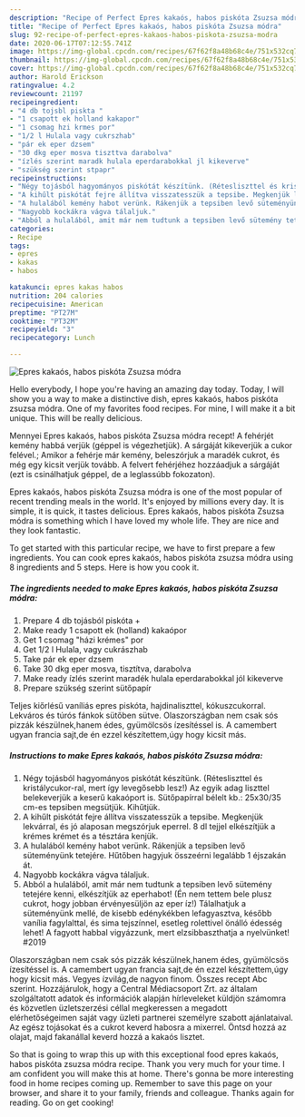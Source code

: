 ```yaml
---
description: "Recipe of Perfect Epres kakaós, habos piskóta Zsuzsa módra"
title: "Recipe of Perfect Epres kakaós, habos piskóta Zsuzsa módra"
slug: 92-recipe-of-perfect-epres-kakaos-habos-piskota-zsuzsa-modra
date: 2020-06-17T07:12:55.741Z
image: https://img-global.cpcdn.com/recipes/67f62f8a48b68c4e/751x532cq70/epres-kakaos-habos-piskota-zsuzsa-modra-recept-foto.jpg
thumbnail: https://img-global.cpcdn.com/recipes/67f62f8a48b68c4e/751x532cq70/epres-kakaos-habos-piskota-zsuzsa-modra-recept-foto.jpg
cover: https://img-global.cpcdn.com/recipes/67f62f8a48b68c4e/751x532cq70/epres-kakaos-habos-piskota-zsuzsa-modra-recept-foto.jpg
author: Harold Erickson
ratingvalue: 4.2
reviewcount: 21197
recipeingredient:
- "4 db tojsbl piskta "
- "1 csapott ek holland kakapor"
- "1 csomag hzi krmes por"
- "1/2 l Hulala vagy cukrszhab"
- "pár ek eper dzsem"
- "30 dkg eper mosva tiszttva darabolva"
- "ízlés szerint maradk hulala eperdarabokkal jl kikeverve"
- "szükség szerint stpapr"
recipeinstructions:
- "Négy tojásból hagyományos piskótát készítünk. (Rétesliszttel és kristálycukor-ral, mert így levegősebb lesz!) Az egyik adag liszttel belekeverjük a keserű kakaóport is. Sütőpapírral bélelt kb.: 25x30/35 cm-es tepsiben megsütjük. Kihűtjük."
- "A kihűlt piskótát fejre állítva visszatesszük a tepsibe. Megkenjük lekvárral, és jó alaposan megszórjuk eperrel. 8 dl tejjel elkészítjük a krémes krémet és a tésztára kenjük."
- "A hulalából kemény habot verünk. Rákenjük a tepsiben levő süteményünk tetejére. Hűtőben hagyjuk összeérni legalább 1 éjszakán át."
- "Nagyobb kockákra vágva tálaljuk."
- "Abból a hulalából, amit már nem tudtunk a tepsiben levő sütemény tetejére kenni, elkészítjük az eperhabot! (Én nem tettem bele plusz cukrot, hogy jobban érvényesüljön az eper íz!) Tálalhatjuk a süteményünk mellé, de kisebb edénykékben lefagyasztva, később vanília fagylalttal, és sima tejszínnel, esetleg rolettivel önálló édesség lehet! A fagyott habbal vigyázzunk, mert elzsibbaszthatja a nyelvünket! #2019"
categories:
- Recipe
tags:
- epres
- kakas
- habos

katakunci: epres kakas habos 
nutrition: 204 calories
recipecuisine: American
preptime: "PT27M"
cooktime: "PT32M"
recipeyield: "3"
recipecategory: Lunch

---
```



![Epres kakaós, habos piskóta Zsuzsa módra](https://img-global.cpcdn.com/recipes/67f62f8a48b68c4e/751x532cq70/epres-kakaos-habos-piskota-zsuzsa-modra-recept-foto.jpg)

Hello everybody, I hope you're having an amazing day today. Today, I will show you a way to make a distinctive dish, epres kakaós, habos piskóta zsuzsa módra. One of my favorites food recipes. For mine, I will make it a bit unique. This will be really delicious.

Mennyei Epres kakaós, habos piskóta Zsuzsa módra recept! A fehérjét kemény habbá verjük (géppel is végezhetjük). A sárgáját kikeverjük a cukor felével.; Amikor a fehérje már kemény, beleszórjuk a maradék cukrot, és még egy kicsit verjük tovább. A felvert fehérjéhez hozzáadjuk a sárgáját (ezt is csinálhatjuk géppel, de a leglassúbb fokozaton).

Epres kakaós, habos piskóta Zsuzsa módra is one of the most popular of recent trending meals in the world. It's enjoyed by millions every day. It is simple, it is quick, it tastes delicious. Epres kakaós, habos piskóta Zsuzsa módra is something which I have loved my whole life. They are nice and they look fantastic.


To get started with this particular recipe, we have to first prepare a few ingredients. You can cook epres kakaós, habos piskóta zsuzsa módra using 8 ingredients and 5 steps. Here is how you cook it.

<!--inarticleads1-->

##### The ingredients needed to make Epres kakaós, habos piskóta Zsuzsa módra:

1. Prepare 4 db tojásból piskóta +
1. Make ready 1 csapott ek (holland) kakaópor
1. Get 1 csomag &#34;házi krémes&#34; por
1. Get 1/2 l Hulala, vagy cukrászhab
1. Take pár ek eper dzsem
1. Take 30 dkg eper mosva, tisztítva, darabolva
1. Make ready ízlés szerint maradék hulala eperdarabokkal jól kikeverve
1. Prepare szükség szerint sütőpapír


Teljes kiőrlésű vaníliás epres piskóta, hajdinaliszttel, kókuszcukorral. Lekváros és túrós fánkok sütőben sütve. Olaszországban nem csak sós pizzák készülnek,hanem édes, gyümölcsös ízesítéssel is. A camembert ugyan francia sajt,de én ezzel készítettem,úgy hogy kicsit más. 

<!--inarticleads2-->

##### Instructions to make Epres kakaós, habos piskóta Zsuzsa módra:

1. Négy tojásból hagyományos piskótát készítünk. (Rétesliszttel és kristálycukor-ral, mert így levegősebb lesz!) Az egyik adag liszttel belekeverjük a keserű kakaóport is. Sütőpapírral bélelt kb.: 25x30/35 cm-es tepsiben megsütjük. Kihűtjük.
1. A kihűlt piskótát fejre állítva visszatesszük a tepsibe. Megkenjük lekvárral, és jó alaposan megszórjuk eperrel. 8 dl tejjel elkészítjük a krémes krémet és a tésztára kenjük.
1. A hulalából kemény habot verünk. Rákenjük a tepsiben levő süteményünk tetejére. Hűtőben hagyjuk összeérni legalább 1 éjszakán át.
1. Nagyobb kockákra vágva tálaljuk.
1. Abból a hulalából, amit már nem tudtunk a tepsiben levő sütemény tetejére kenni, elkészítjük az eperhabot! (Én nem tettem bele plusz cukrot, hogy jobban érvényesüljön az eper íz!) Tálalhatjuk a süteményünk mellé, de kisebb edénykékben lefagyasztva, később vanília fagylalttal, és sima tejszínnel, esetleg rolettivel önálló édesség lehet! A fagyott habbal vigyázzunk, mert elzsibbaszthatja a nyelvünket! #2019


Olaszországban nem csak sós pizzák készülnek,hanem édes, gyümölcsös ízesítéssel is. A camembert ugyan francia sajt,de én ezzel készítettem,úgy hogy kicsit más. Vegyes ízvilág,de nagyon finom. Összes recept Abc szerint. Hozzájárulok, hogy a Central Médiacsoport Zrt. az általam szolgáltatott adatok és információk alapján hírleveleket küldjön számomra és közvetlen üzletszerzési céllal megkeressen a megadott elérhetőségeimen saját vagy üzleti partnerei személyre szabott ajánlataival. Az egész tojásokat és a cukrot keverd habosra a mixerrel. Öntsd hozzá az olajat, majd fakanállal keverd hozzá a kakaós lisztet. 

So that is going to wrap this up with this exceptional food epres kakaós, habos piskóta zsuzsa módra recipe. Thank you very much for your time. I am confident you will make this at home. There's gonna be more interesting food in home recipes coming up. Remember to save this page on your browser, and share it to your family, friends and colleague. Thanks again for reading. Go on get cooking!
